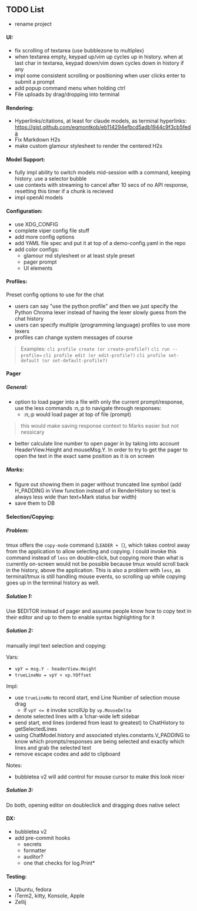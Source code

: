 ## TODO List
- rename project

#### UI:
- fix scrolling of textarea (use bubblezone to multiplex)
- when textarea empty, keypad up/vim up cycles up in history. when at last char in textarea, keypad down/vim down cycles down in history if any
- impl some consistent scrolling or positioning when user clicks enter to submit a prompt
- add popup command menu when holding ctrl
- File uploads by drag/dropping into terminal

#### Rendering:
- Hyperlinks/citations, at least for claude models, as terminal hyperlinks: https://gist.github.com/egmontkob/eb114294efbcd5adb1944c9f3cb5feda
- Fix Markdown H2s
- make custom glamour stylesheet to render the centered H2s

#### Model Support:
- fully impl ability to switch models mid-session with a command, keeping history. use a selector bubble
- use contexts with streaming to cancel after 10 secs of no API response, resetting this timer if a chunk is recieved
- impl openAI models

#### Configuration:
- use XDG_CONFIG
- complete viper config file stuff
- add more config options
- add YAML file spec and put it at top of a demo-config.yaml in the repo
- add color configs:
  - glamour md stylesheet or at least style preset
  - pager prompt
  - UI elements

#### Profiles:
Preset config options to use for the chat
- users can say "use the python profile" and then we just specify the Python Chroma lexer instead of having the lexer slowly guess from the chat history
- users can specify multiple (programming language) profiles to use more lexers
- profiles can change system messages of course
> Examples: `cli profile create (or create-profile?)` `cli run --profile=` `cli profile edit (or edit-profile?)` `cli profile set-default (or set-default-profile?)`

#### Pager
##### General:
- option to load pager into a file with only the current prompt/response, use the less commands :n,:p to navigate through responses:
  - :n,:p would load pager at top of file (prompt)
> this would make saving response context to Marks easier but not nessicary
- better calculate line number to open pager in by taking into account HeaderView.Height and mouseMsg.Y. In order to try to get the pager to open the text in the exact same position as it is on screen

##### Marks:
- figure out showing them in pager without truncated line symbol (add H_PADDING in View function instead of in RenderHistory so text is always less wide than text+Mark status bar width)
- save them to DB


#### Selection/Copying:
##### Problem:
tmux offers the `copy-mode` command (`LEADER + [`), which takes control away from the application to allow selecting and copying. I could invoke this command instead of `less` on double-click, but copying more than what is currently on-screen would not be possible because tmux would scroll back in the history, above the application. This is also a problem with `less`, as terminal/tmux is still handling mouse events, so scrolling up while copying goes up in the terminal history as well.

##### Solution 1:
Use $EDITOR instead of pager and assume people know how to copy text in their editor and up to them to enable syntax highlighting for it
##### Solution 2:
manually impl text selection and copying:

Vars:
- `vpY = msg.Y - headerView.Height`
- `trueLineNo = vpY + vp.YOffset`

Impl:
- use `trueLineNo` to record start, end Line Number of selection mouse drag
  - if `vpY <= 0` invoke scrollUp by `vp.MouseDelta`
- denote selected lines with a 1char-wide left sidebar
- send start, end lines (ordered from least to greatest) to ChatHistory to getSelectedLines
- using ChatModel.history and associated styles.constants.V_PADDING to know which prompts/responses are being selected and exactly which lines and grab the selected text
- remove escape codes and add to clipboard

Notes:
- bubbletea v2 will add control for mouse cursor to make this look nicer

##### Solution 3:
Do both, opening editor on doubleclick and dragging does native select

#### DX:
- bubbletea v2
- add pre-commit hooks
  - secrets
  - formatter
  - auditor?
  - one that checks for log.Print*

#### Testing:
- Ubuntu, fedora
- iTerm2, kitty, Konsole, Apple
- Zellij
